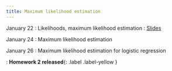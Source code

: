 ```yaml
---
title: Maximum likelihood estimation
---
```


January 22
: Likelihoods, maximum likelihood estimation
  : [Slides](https://sta711-s24.github.io/slides/lecture_3.pdf)

January 24
: Maximum likelihood estimation

January 26
: Maximum likelihood estimation for logistic regression
  
: **Homework 2 released**{: .label .label-yellow }
